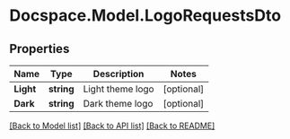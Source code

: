 # Docspace.Model.LogoRequestsDto

## Properties

Name | Type | Description | Notes
------------ | ------------- | ------------- | -------------
**Light** | **string** | Light theme logo | [optional] 
**Dark** | **string** | Dark theme logo | [optional] 

[[Back to Model list]](../README.md#documentation-for-models) [[Back to API list]](../README.md#documentation-for-api-endpoints) [[Back to README]](../README.md)


